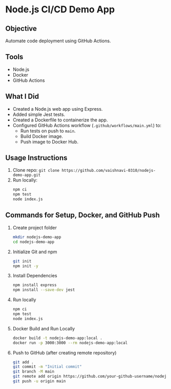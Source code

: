# Node.js CI/CD Demo App

## Objective
Automate code deployment using GitHub Actions.

## Tools
- Node.js
- Docker
- GitHub Actions

## What I Did
- Created a Node.js web app using Express.
- Added simple Jest tests.
- Created a Dockerfile to containerize the app.
- Configured GitHub Actions workflow (`.github/workflows/main.yml`) to:
  - Run tests on push to `main`.
  - Build Docker image.
  - Push image to Docker Hub.

## Usage Instructions
1. Clone repo: `git clone https://github.com/vaishnavi-0310/nodejs-demo-app.git`
2. Run locally:
   ```bash
   npm ci
   npm test
   node index.js


## Commands for Setup, Docker, and GitHub Push
1. Create project folder
   ```bash
   mkdir nodejs-demo-app
   cd nodejs-demo-app

2. Initialize Git and npm
   ```bash
   git init
   npm init -y

3. Install Dependencies
   ```bash
   npm install express
   npm install --save-dev jest

4. Run locally
   ```bash
   npm ci
   npm test
   node index.js

5. Docker Build and Run Locally
   ```bash
   docker build -t nodejs-demo-app:local .
   docker run -p 3000:3000 --rm nodejs-demo-app:local

6. Push to GitHub (after creating remote repository)
   ```bash
   git add .
   git commit -m "Initial commit"
   git branch -M main
   git remote add origin https://github.com/your-github-username/nodejs-demo-app.git
   git push -u origin main

